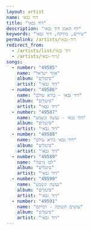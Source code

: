 ```yaml
---
layout: artist
name: דוד גבאי
title: "דוד גבאי"
description: "דף האמן דוד גבאי"
keywords: "שירים, מוזיקה, דוד גבאי"
permalink: /artists/דוד-גבאי
redirect_from:
  - /artists/list/דוד גבאי
  - /artists/דוד-גבאי/
songs:
  - number: "49585"
    name: "אוזר ישראל"
    album: "סינגלים"
    artist: "דוד גבאי"
  - number: "49586"
    name: "דוד גבאי - בורא עולם"
    album: "סינגלים"
    artist: "דוד גבאי"
  - number: "49587"
    name: "דוד גבאי - נעשה ונשמע"
    album: "סינגלים"
    artist: "דוד גבאי"
  - number: "49588"
    name: "דוד גבאי בורא עולם"
    album: "סינגלים"
    artist: "דוד גבאי"
  - number: "49589"
    name: "לכו נרננה"
    album: "סינגלים"
    artist: "דוד גבאי"
  - number: "49590"
    name: "נעשה ונשמע"
    album: "סינגלים"
    artist: "דוד גבאי"
  - number: "49591"
    name: "עושים תשובה - רמיקס"
    album: "סינגלים"
    artist: "דוד גבאי"
---
```

